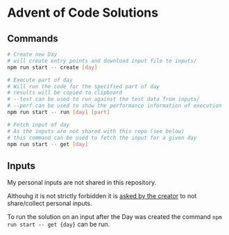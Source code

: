 # Advent of Code Solutions

## Commands

```bash
# Create new Day
# will create entry points and download input file to inputs/
npm run start -- create [day]
```

```bash
# Execute part of day
# Will run the code for the specified part of day
# results will be copied to clipboard
# --test can be used to run against the test data from inputs/
# --perf can be used to show the performance information of execution
npm run start -- run [day] [part]
```

```bash
# Fetch input of day
# As the inputs are not shared with this repo (see below)
# this command can be used to fetch the input for a given day
npm run start -- get [day]
```

## Inputs

My personal inputs are not shared in this repository.

Althouhg it is not strictly forbidden it is [asked by the creator](https://www.reddit.com/r/adventofcode/comments/e7khy8/are_everyones_input_data_and_by_extension/fa13hb9/) to not share/collect personal inputs.

To run the solution on an input after the Day was created the command `npm run start -- get {day}` can be run.
